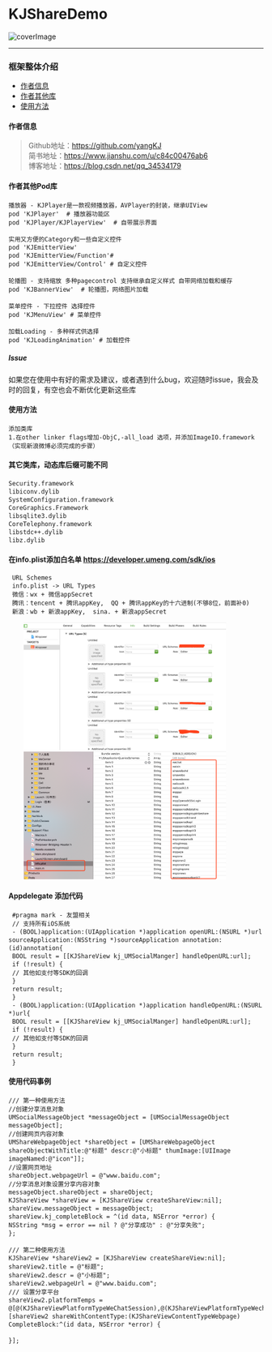 # KJShareDemo
![coverImage](https://raw.githubusercontent.com/yangKJ/CommonDatas/master/CommonDatas/Res/coverImage.jpg)

----------------------------------------
### 框架整体介绍
* [作者信息](#作者信息)
* [作者其他库](#作者其他库)
* [使用方法](#使用方法)

#### <a id="作者信息"></a>作者信息
> Github地址：https://github.com/yangKJ  
> 简书地址：https://www.jianshu.com/u/c84c00476ab6  
> 博客地址：https://blog.csdn.net/qq_34534179  

#### <a id="作者其他库"></a>作者其他Pod库
```
播放器 - KJPlayer是一款视频播放器，AVPlayer的封装，继承UIView
pod 'KJPlayer'  # 播放器功能区
pod 'KJPlayer/KJPlayerView'  # 自带展示界面

实用又方便的Category和一些自定义控件
pod 'KJEmitterView'
pod 'KJEmitterView/Function'#
pod 'KJEmitterView/Control' # 自定义控件

轮播图 - 支持缩放 多种pagecontrol 支持继承自定义样式 自带网络加载和缓存
pod 'KJBannerView'  # 轮播图，网络图片加载

菜单控件 - 下拉控件 选择控件
pod 'KJMenuView' # 菜单控件

加载Loading - 多种样式供选择
pod 'KJLoadingAnimation' # 加载控件

```

##### Issue
如果您在使用中有好的需求及建议，或者遇到什么bug，欢迎随时issue，我会及时的回复，有空也会不断优化更新这些库

#### <a id="使用方法"></a>使用方法
```
添加类库
1.在other linker flags增加-ObjC,-all_load 选项，并添加ImageIO.framework（实现新浪微博必须完成的步骤） 
```

#### 其它类库，动态库后缀可能不同
```
Security.framework
libiconv.dylib
SystemConfiguration.framework
CoreGraphics.Framework
libsqlite3.dylib
CoreTelephony.framework
libstdc++.dylib
libz.dylib
```

#### 在info.plist添加白名单  https://developer.umeng.com/sdk/ios
```应用跳转
 URL Schemes
 info.plist -> URL Types
 微信：wx + 微信appSecret
 腾讯：tencent + 腾讯appKey,  QQ + 腾讯appKey的十六进制(不够8位，前面补0)
 新浪：wb + 新浪appKey,  sina. + 新浪appSecret
```
<p align="left">
  <img width="400" src="Res/WX20190906-140203@2x.png" hspace="30px" />
  <img width="400" src="Res/WX20190906-140422@2x.png" hspace="30px" />  
</p>

#### Appdelegate 添加代码
```
 #pragma mark - 友盟相关
 // 支持所有iOS系统
 - (BOOL)application:(UIApplication *)application openURL:(NSURL *)url sourceApplication:(NSString *)sourceApplication annotation:(id)annotation{
 BOOL result = [[KJShareView kj_UMSocialManger] handleOpenURL:url];
 if (!result) {
 // 其他如支付等SDK的回调
 }
 return result;
 }
 - (BOOL)application:(UIApplication *)application handleOpenURL:(NSURL *)url{
 BOOL result = [[KJShareView kj_UMSocialManger] handleOpenURL:url];
 if (!result) {
 // 其他如支付等SDK的回调
 }
 return result;
 }
```

#### 使用代码事例
```
/// 第一种使用方法
//创建分享消息对象
UMSocialMessageObject *messageObject = [UMSocialMessageObject messageObject];
//创建网页内容对象
UMShareWebpageObject *shareObject = [UMShareWebpageObject shareObjectWithTitle:@"标题" descr:@"小标题" thumImage:[UIImage imageNamed:@"icon"]];
//设置网页地址
shareObject.webpageUrl = @"www.baidu.com";
//分享消息对象设置分享内容对象
messageObject.shareObject = shareObject;
KJShareView *shareView = [KJShareView createShareView:nil];
shareView.messageObject = messageObject;
shareView.kj_completeBlock = ^(id data, NSError *error) {
NSString *msg = error == nil ? @"分享成功" : @"分享失败";
};

/// 第二种使用方法
KJShareView *shareView2 = [KJShareView createShareView:nil];
shareView2.title = @"标题";
shareView2.descr = @"小标题";
shareView2.webpageUrl = @"www.baidu.com";
/// 设置分享平台
shareView2.platformTemps = @[@(KJShareViewPlatformTypeWeChatSession),@(KJShareViewPlatformTypeWechatTimeLine)];
[shareView2 shareWithContentType:(KJShareViewContentTypeWebpage) CompleteBlock:^(id data, NSError *error) {

}];
```
